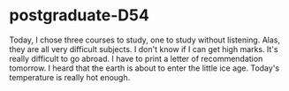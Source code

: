 # postgraduate-D54
Today, I chose three courses to study, one to study without listening. Alas, they are all very difficult subjects. I don't know if I can get high marks. It's really difficult to go abroad. I have to print a letter of recommendation tomorrow. I heard that the earth is about to enter the little ice age. Today's temperature is really hot enough.
